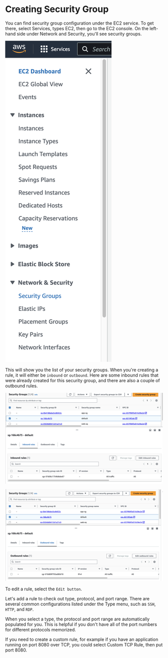 # Creating Security Group

You can find security group configuration under the EC2 service. To get there, select Services, types EC2, then go to the EC2 console. On the left-hand side under Network and Security, you'll see security groups. 

![01](./.resources/01.png)

This will show you the list of your security groups. When you're creating a rule, it will either be `inbound` or `outbound`. Here are some inbound rules that were already created for this security group, and there are also a couple of outbound rules. 

![02](./.resources/02.png)

![03](./.resources/03.png)

To edit a rule, select the `Edit button`. 

Let's add a rule to check out type, protocol, and port range. There are several common configurations listed under the Type menu, such as `SSH`, `HTTP`, and `RDP`. 

When you select a type, the protocol and port range are automatically populated for you. This is helpful if you don't have all of the port numbers for different protocols memorized. 

If you need to create a custom rule, for example if you have an application running on port 8080 over TCP, you could select Custom TCP Rule, then put port 8080.